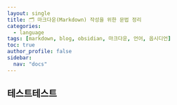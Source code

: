 ```yaml
---
layout: single
title: 🗂️ 마크다운(Markdown) 작성을 위한 문법 정리
categories:
  - language
tags: [markdown, blog, obsidian, 마크다운, 언어, 옵시디언]
toc: true
author_profile: false
sidebar:
  nav: "docs"
---
```


## 테스트테스트